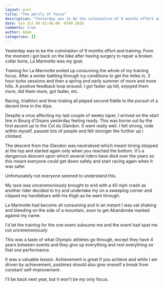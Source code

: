 ```yaml
---
layout: post
title: "The perils of focus"
description: "Yesterday was to be the culmination of 9 months effort and training. From the moment i got back on the bike after having surgery to repair a broken collar bone, La Marmotte was my goal. Training for La Marmotte ended up consuming the whole of my t..."
date: Sun Jul 04 03:46:00 -0700 2010
comments: true
author: Adam
categories: []
---
```


Yesterday was to be the culmination of 9 months effort and training. From the moment i got back on the bike after having surgery to repair a broken collar bone, La Marmotte was my goal. <p /> Training for La Marmotte ended up consuming the whole of my training focus. After a winter battling through icy conditions to get the miles in, 3 hour turbo sessions and then a spring and early summer of more and more hills. A positive feedback loop ensued. I got faster up hill, enjoyed them more, did them more, got faster, etc. <p /> Racing, triathlon and time-trialing all played second fiddle to the pursuit of a decent time in the Alps. <p /> Despite a virus affecting my last couple of weeks taper, I arrived on the start line in Bourg d'Oisans yesterday feeling ready. This was borne out by the first ascent up to the Col du Glandon. It went really well. I felt strong, rode within myself, passed lots of people and felt stronger the further up I climbed. <p /> The descent from the Glandon was neutralised which meant timing stopped at the top and started again only when you reached the bottom. It's a dangerous descent upon which several riders have died over the years so this meant everyone could get down safely and start racing again when it was safer. <p /> Unfortunately not everyone seemed to understand this. <p /> My race was unceremoniously brought to end with a 40 mph crash as another rider decided to try and undertake my on a sweeping corner and clipped my handlebars with his thigh as he went through. <p /> La Marmotte had become all consuming and in an instant I was sat shaking and bleeding on the side of a mountain, soon to get Abandonée marked against my name. <p /> I'd let the training for the one event subsume me and the event had spat me out unceremoniously <p /> This was a taste of what Olympic athletes go through, except they have 4 years between events and they give up everything and rest everything on that one performance. <p /> It was a valuable lesson. Achievement is great if you achieve and while I am driven by achievement, pastimes should also give oneself a break from constant self-improvement. <p /> I'll be back next year, but it won't be my only focus.